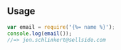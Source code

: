 ## Usage

```js
var email = require('{%= name %}');
console.log(email());
//=> jon.schlinkert@sellside.com
```
